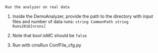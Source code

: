 `Run the analyzer on real data`

1. Inside the DemoAnalyzer, provide the path to the directory with input files and number of data runs:
`
string CommonPath
string Runs2016[nruns]
`
2. Note that bool isMC should be  `false` 

3. Run with cmsRun ConfFile_cfg.py
